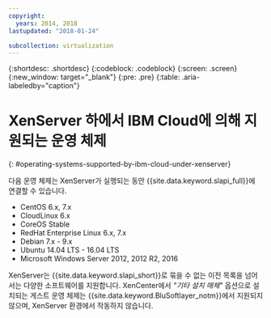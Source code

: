 ```yaml
---
copyright:
  years: 2014, 2018
lastupdated: "2018-01-24"

subcollection: virtualization
---
```

{:shortdesc: .shortdesc}
{:codeblock: .codeblock}
{:screen: .screen}
{:new_window: target="_blank"}
{:pre: .pre}
{:table: .aria-labeledby="caption"}

# XenServer 하에서 IBM Cloud에 의해 지원되는 운영 체제 
{: #operating-systems-supported-by-ibm-cloud-under-xenserver}

다음 운영 체제는 XenServer가 실행되는 동안 {{site.data.keyword.slapi_full}}에 연결할 수 있습니다.

- CentOS 6.x, 7.x
- CloudLinux 6.x
- CoreOS Stable
- RedHat Enterprise Linux 6.x, 7.x
- Debian 7.x - 9.x
- Ubuntu 14.04 LTS - 16.04 LTS
- Microsoft Windows Server 2012, 2012 R2, 2016

XenServer는 {{site.data.keyword.slapi_short}}로 묶을 수 없는 이전 목록을 넘어서는 다양한 소프트웨어를 지원합니다. XenCenter에서 *"기타 설치 매체"* 옵션으로 설치되는 게스트 운영 체제는 {{site.data.keyword.BluSoftlayer_notm}}에서 지원되지 않으며, XenServer 환경에서 작동하지 않습니다. 
